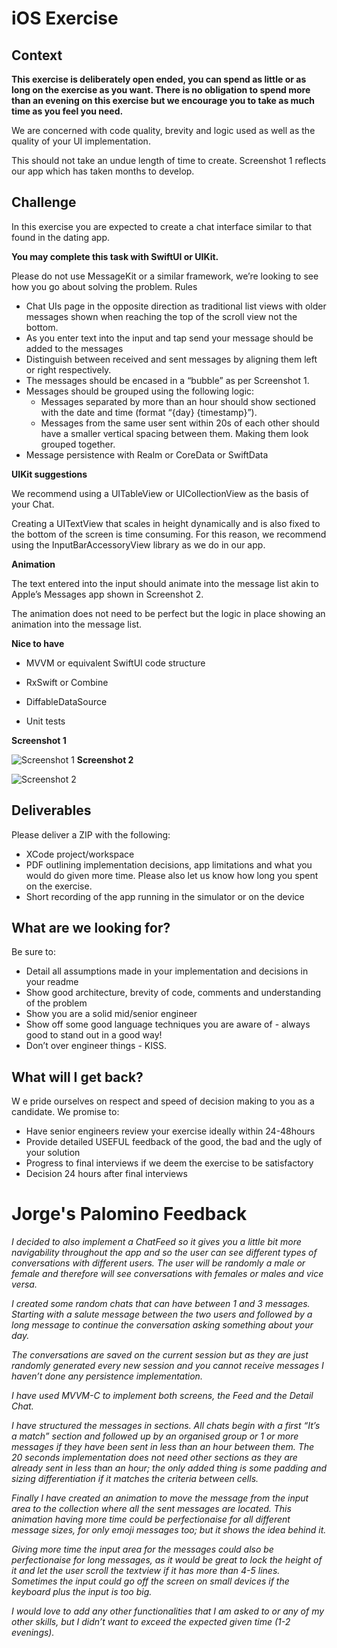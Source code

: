# iOS Exercise

## Context

**This exercise is deliberately open ended, you can spend as little or as long on the exercise as you want. There is no obligation to spend more than an evening on this exercise but we encourage you to take as much time as you feel you need.**

We are concerned with code quality, brevity and logic used as well as the quality of your UI implementation.

This should not take an undue length of time to create. Screenshot 1 reflects our app which has taken months to develop.

## Challenge

In this exercise you are expected to create a chat interface similar to that found in the dating app.

**You may complete this task with SwiftUI or UIKit.**

Please do not use MessageKit or a similar framework, we’re looking to see how you go about solving the problem.
Rules

- Chat UIs page in the opposite direction as traditional list views with older messages shown when reaching the top of the scroll view not the bottom.
- As you enter text into the input and tap send your message should be added to the messages
- Distinguish between received and sent messages by aligning them left or right respectively.
- The messages should be encased in a “bubble” as per Screenshot 1.
- Messages should be grouped using the following logic:
  - Messages separated by more than an hour should show sectioned with the date and time (format “{day} {timestamp}”).
  - Messages from the same user sent within 20s of each other should have a smaller vertical spacing between them. Making them look grouped together.
- Message persistence with Realm or CoreData or SwiftData

**UIKit suggestions**

We recommend using a UITableView or UICollectionView as the basis of your Chat.

Creating a UITextView that scales in height dynamically and is also fixed to the bottom of the screen is time consuming. For this reason, we recommend using the InputBarAccessoryView library as we do in our app.

**Animation**

The text entered into the input should animate into the message list akin to Apple’s Messages app shown in Screenshot 2.

The animation does not need to be perfect but the logic in place showing an animation into the message list.

**Nice to have**

- MVVM or equivalent SwiftUI code structure
- RxSwift or Combine

- DiffableDataSource
- Unit tests

**Screenshot 1**

![Screenshot 1](images/Screenshot-1.png?raw=true "Screenshot 1")
**Screenshot 2**

![Screenshot 2](images/Screenshot-2.png?raw=true "Screenshot 2")

## Deliverables
Please deliver a ZIP with the following:

- XCode project/workspace
- PDF outlining implementation decisions, app limitations and what you would do given more time. Please also let us know how long you spent on the exercise.
- Short recording of the app running in the simulator or on the device


## What are we looking for?

Be sure to:

- Detail all assumptions made in your implementation and decisions in your readme
- Show good architecture, brevity of code, comments and understanding of the problem
- Show you are a solid mid/senior engineer 
- Show off some good language  techniques you are aware of - always good to stand out in a good way!
- Don’t over engineer things - KISS.

## What will I get back?
W
e pride ourselves on respect and speed of decision making to you as a candidate.  We promise to:

- Have senior engineers review your exercise ideally within 24-48hours
- Provide detailed USEFUL feedback of the good, the bad and the ugly of your solution
- Progress to final interviews if we deem the exercise to be satisfactory
- Decision 24 hours after final interviews

# Jorge's Palomino Feedback

*I decided to also implement a ChatFeed so it gives you a little bit more navigability
throughout the app and so the user can see different types of conversations with different
users. The user will be randomly a male or female and therefore will see conversations with
females or males and vice versa.*

*I created some random chats that can have between 1 and 3 messages. Starting with a
salute message between the two users and followed by a long message to continue the
conversation asking something about your day.*

*The conversations are saved on the current session but as they are just randomly generated
every new session and you cannot receive messages I haven’t done any persistence
implementation.*

*I have used MVVM-C to implement both screens, the Feed and the Detail Chat.*

*I have structured the messages in sections. All chats begin with a first “It’s a match” section
and followed up by an organised group or 1 or more messages if they have been sent in less
than an hour between them. The 20 seconds implementation does not need other sections
as they are already sent in less than an hour; the only added thing is some padding and
sizing differentiation if it matches the criteria between cells.*

*Finally I have created an animation to move the message from the input area to the
collection where all the sent messages are located. This animation having more time could
be perfectionaise for all different message sizes, for only emoji messages too; but it shows
the idea behind it.*

*Giving more time the input area for the messages could also be perfectionaise for long
messages, as it would be great to lock the height of it and let the user scroll the textview if it
has more than 4-5 lines. Sometimes the input could go off the screen on small devices if the
keyboard plus the input is too big.*

*I would love to add any other functionalities that I am asked to or any of my other skills, but I
didn’t want to exceed the expected given time (1-2 evenings).*
